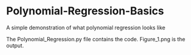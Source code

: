 # Polynomial-Regression-Basics
A simple demonstration of what polynomial regression looks like


The Polynomial_Regression.py file contains the code.
Figure_1.png is the output.
